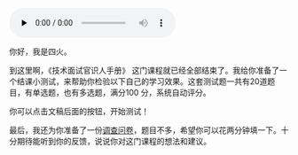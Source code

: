 <audio id="audio" title="结课测试｜这些面试问题，你都掌握了么？" controls="" preload="none"><source id="mp3" src="https://static001.geekbang.org/resource/audio/8a/b5/8a072511c48f6feec3ee26ca363770b5.mp3"></audio>

你好，我是四火。

到这里啊，《技术面试官识人手册》 这门课程就已经全部结束了。我给你准备了一个结课小测试，来帮助你检验以下自己的学习效果。这套测试题一共有20道题目，有单选题，也有多选题，满分100 分，系统自动评分。

你可以点击文稿后面的按钮，开始测试！<br>
[<img src="https://static001.geekbang.org/resource/image/28/a4/28d1be62669b4f3cc01c36466bf811a4.png" alt="">](http://time.geekbang.org/quiz/intro?act_id=441&amp;exam_id=1507)

最后，我还为你准备了一份[调查问卷](https://jinshuju.net/f/UxOB3l)，题目不多，希望你可以花两分钟填一下。十分期待能听到你的反馈，说说你对这门课程的想法和建议。

[<img src="https://static001.geekbang.org/resource/image/7d/bb/7d9207bf1bdf68f62a84b435cd6d9ebb.jpeg" alt="">](https://jinshuju.net/f/UxOB3l)
